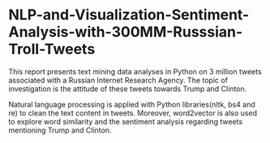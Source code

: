# NLP-and-Visualization-Sentiment-Analysis-with-300MM-Russsian-Troll-Tweets

This report presents text mining data analyses in Python on 3 million tweets associated with a Russian Internet Research Agency. 
The topic of investigation is the attitude of these tweets towards Trump and Clinton. 

Natural language processing is applied with Python libraries(nltk, bs4 and re) to clean the text content in tweets. Moreover, word2vector is also used to explore word similarity and the sentiment analysis regarding tweets mentioning Trump and Clinton.

 
